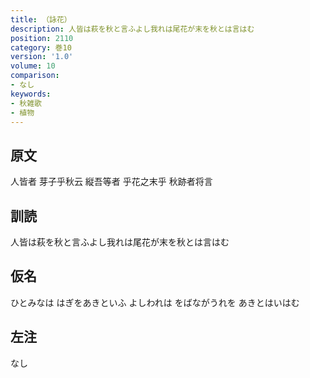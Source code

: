```yaml
---
title: （詠花）
description: 人皆は萩を秋と言ふよし我れは尾花が末を秋とは言はむ
position: 2110
category: 巻10
version: '1.0'
volume: 10
comparison:
- なし
keywords:
- 秋雑歌
- 植物
---
```


## 原文

人皆者 芽子乎秋云 縦吾等者 乎花之末乎 秋跡者将言

## 訓読

人皆は萩を秋と言ふよし我れは尾花が末を秋とは言はむ

## 仮名

ひとみなは はぎをあきといふ よしわれは をばながうれを あきとはいはむ

## 左注

なし
